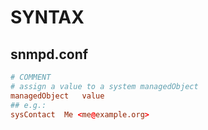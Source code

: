 # SYNTAX

## snmpd.conf

```conf
# COMMENT
# assign a value to a system managedObject
managedObject	value
## e.g.:
sysContact	Me <me@example.org>
```


